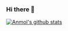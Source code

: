 ### Hi there 👋

[![Anmol's github stats](https://github-readme-stats.vercel.app/api?username=Anmol270900&hide=["stars"]&show_icons=true)](https://github.com/anuraghazra/github-readme-stats)

<!--
**Anmol270900/Anmol270900** is a ✨ _special_ ✨ repository because its `README.md` (this file) appears on your GitHub profile.

Here are some ideas to get you started:

- 🔭 I’m currently working on ...
- 🌱 I’m currently learning ...
- 👯 I’m looking to collaborate on ...
- 🤔 I’m looking for help with ...
- 💬 Ask me about ...
- 📫 How to reach me: ...
- 😄 Pronouns: ...
- ⚡ Fun fact: ...
-->
